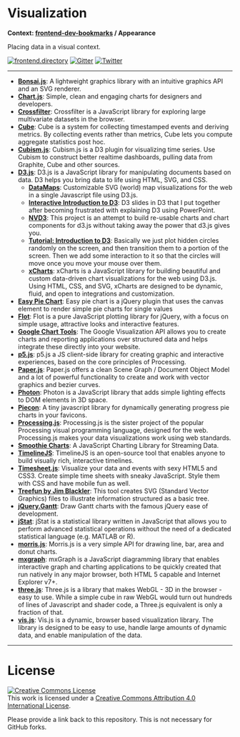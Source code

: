 # Visualization

**Context: [frontend-dev-bookmarks](../README.md) / Appearance**

Placing data in a visual context.

[![frontend.directory](https://img.shields.io/badge/frontend-directory-blue.svg?style=flat-square)](http://frontend.directory/)
[![Gitter](https://img.shields.io/gitter/room/dypsilon/frontend-dev-bookmarks.svg?style=flat-square&maxAge=2592000)](https://gitter.im/dypsilon/frontend-dev-bookmarks)
[![Twitter](https://img.shields.io/badge/follow-twitter-55acee.svg?style=flat-square)](https://twitter.com/FrontendDir)

-----------------------------------------
+ **[Bonsai.js](http://bonsaijs.org/)**: A lightweight graphics library with an intuitive graphics API and an SVG renderer.
+ **[Chart.js](http://www.chartjs.org/)**: Simple, clean and engaging charts for designers and developers.
+ **[Crossfilter](http://square.github.io/crossfilter/)**: Crossfilter is a JavaScript library for exploring large multivariate datasets in the browser.
+ **[Cube](http://square.github.io/cube/)**: Cube is a system for collecting timestamped events and deriving metrics. By collecting events rather than metrics, Cube lets you compute aggregate statistics post hoc.
+ **[Cubism.js](http://square.github.io/cubism/)**: Cubism.js is a D3 plugin for visualizing time series. Use Cubism to construct better realtime dashboards, pulling data from Graphite, Cube and other sources.
+ **[D3.js](https://d3js.org/)**: D3.js is a JavaScript library for manipulating documents based on data. D3 helps you bring data to life using HTML, SVG, and CSS.
    + **[DataMaps](http://datamaps.github.io/)**: Customizable SVG (world) map visualizations for the web in a single Javascript file using D3.js.
    + **[Interactive Introduction to D3](http://vadim.ogievetsky.com/IntroD3/)**: D3 slides in D3 that I put together after becoming frustrated with explaining D3 using PowerPoint.
    + **[NVD3](http://nvd3.org/)**: This project is an attempt to build re-usable charts and chart components for d3.js without taking away the power that d3.js gives you.
    + **[Tutorial: Introduction to D3](http://www.janwillemtulp.com/2011/03/20/tutorial-introduction-to-d3/)**: Basically we just plot hidden circles randomly on the screen, and then transition them to a portion of the screen. Then we add some interaction to it so that the circles will move once you move your mouse over them.
    + **[xCharts](http://tenxer.github.io/xcharts/)**: xCharts is a JavaScript library for building beautiful and custom data-driven chart visualizations for the web using D3.js. Using HTML, CSS, and SVG, xCharts are designed to be dynamic, fluid, and open to integrations and customization.
+ **[Easy Pie Chart](http://rendro.github.io/easy-pie-chart/)**: Easy pie chart is a jQuery plugin that uses the canvas element to render simple pie charts for single values
+ **[Flot](http://www.flotcharts.org/)**: Flot is a pure JavaScript plotting library for jQuery, with a focus on simple usage, attractive looks and interactive features.
+ **[Google Chart Tools](https://developers.google.com/chart/)**: The Google Visualization API allows you to create charts and reporting applications over structured data and helps integrate these directly into your website.
+ **[p5.js](https://p5js.org)**: p5.js a JS client-side library for creating graphic and interactive experiences, based on the core principles of Processing.
+ **[Paper.js](http://paperjs.org)**: Paper.js offers a clean Scene Graph / Document Object Model and a lot of powerful functionality to create and work with vector graphics and bezier curves.
+ **[Photon](http://photon.attasi.com/)**: Photon is a JavaScript library that adds simple lighting effects to DOM elements in 3D space.
+ **[Piecon](http://lipka.github.io/piecon/)**: A tiny javascript library for dynamically generating progress pie charts in your favicons.
+ **[Processing.js](http://processingjs.org/)**: Processing.js is the sister project of the popular Processing visual programming language, designed for the web. Processing.js makes your data visualizations work using web standards.
+ **[Smoothie Charts](http://smoothiecharts.org/)**: A JavaScript Charting Library for Streaming Data.
+ **[TimelineJS](http://timeline.knightlab.com/)**: TimelineJS is an open-source tool that enables anyone to build visually rich, interactive timelines.
+ **[Timesheet.js](http://sbstjn.github.io/timesheet.js/)**: Visualize your data and events with sexy HTML5 and CSS3. Create simple time sheets with sneaky JavaScript. Style them with CSS and have mobile fun as well.
+ **[Treefun by Jim Blackler](https://github.com/jimblackler/treefun)**: This tool creates SVG (Standard Vector Graphics) files to illustrate information structured as a basic tree.
+ **[jQuery.Gantt](http://taitems.github.io/jQuery.Gantt/)**: Draw Gantt charts with the famous jQuery ease of development.
+ **[jStat](http://jstat.github.io/)**: jStat is a statistical library written in JavaScript that allows you to perform advanced statistical operations without the need of a dedicated statistical language (e.g. MATLAB or R).
+ **[morris.js](http://morrisjs.github.io/morris.js/)**: Morris.js is a very simple API for drawing line, bar, area and donut charts.
+ **[mxgraph](http://jgraph.github.io/mxgraph/)**: mxGraph is a JavaScript diagramming library that enables interactive graph and charting applications to be quickly created that run natively in any major browser, both HTML 5 capable and Internet Explorer v7+.
+ **[three.js](http://threejs.org/)**: Three.js is a library that makes WebGL - 3D in the browser - easy to use. While a simple cube in raw WebGL would turn out hundreds of lines of Javascript and shader code, a Three.js equivalent is only a fraction of that.
+ **[vis.js](http://visjs.org/)**: Vis.js is a dynamic, browser based visualization library. The library is designed to be easy to use, handle large amounts of dynamic data, and enable manipulation of the data.


------------------

# License

<a rel="license" href="http://creativecommons.org/licenses/by/4.0/"><img alt="Creative Commons License" style="border-width:0" src="https://i.creativecommons.org/l/by/4.0/88x31.png" /></a><br />This work is licensed under a <a rel="license" href="http://creativecommons.org/licenses/by/4.0/">Creative Commons Attribution 4.0 International License</a>.

Please provide a link back to this repository. This is not necessary for GitHub forks.
